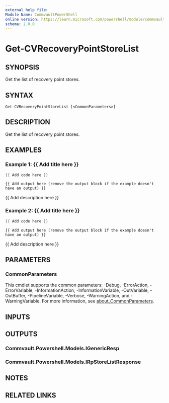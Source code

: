 ```yaml
---
external help file:
Module Name: CommvaultPowerShell
online version: https://learn.microsoft.com/powershell/module/commvaultpowershell/get-cvrecoverypointstorelist
schema: 2.0.0
---
```


# Get-CVRecoveryPointStoreList

## SYNOPSIS
Get the list of recovery point stores.

## SYNTAX

```
Get-CVRecoveryPointStoreList [<CommonParameters>]
```

## DESCRIPTION
Get the list of recovery point stores.

## EXAMPLES

### Example 1: {{ Add title here }}
```powershell
{{ Add code here }}
```

```output
{{ Add output here (remove the output block if the example doesn't have an output) }}
```

{{ Add description here }}

### Example 2: {{ Add title here }}
```powershell
{{ Add code here }}
```

```output
{{ Add output here (remove the output block if the example doesn't have an output) }}
```

{{ Add description here }}

## PARAMETERS

### CommonParameters
This cmdlet supports the common parameters: -Debug, -ErrorAction, -ErrorVariable, -InformationAction, -InformationVariable, -OutVariable, -OutBuffer, -PipelineVariable, -Verbose, -WarningAction, and -WarningVariable. For more information, see [about_CommonParameters](http://go.microsoft.com/fwlink/?LinkID=113216).

## INPUTS

## OUTPUTS

### Commvault.Powershell.Models.IGenericResp

### Commvault.Powershell.Models.IRpStoreListResponse

## NOTES

## RELATED LINKS

